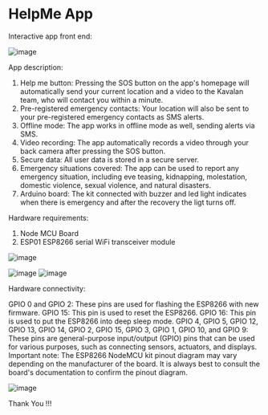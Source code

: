 # HelpMe App

Interactive app front end:


![image](https://github.com/rahul13289/HelpMe_App/assets/97829880/d8d10388-33ea-4bf7-a050-76746adeaa8c)

App description:

1. Help me button: Pressing the SOS button on the app's homepage will automatically send your current location and a video to the Kavalan team, who will contact you within a minute.
2. Pre-registered emergency contacts: Your location will also be sent to your pre-registered emergency contacts as SMS alerts.
3. Offline mode: The app works in offline mode as well, sending alerts via SMS.
4. Video recording: The app automatically records a video through your back camera after pressing the SOS button.
5. Secure data: All user data is stored in a secure server.
6. Emergency situations covered: The app can be used to report any emergency situation, including eve teasing, kidnapping, molestation, domestic violence, sexual violence, and natural disasters.
7. Arduino board: The kit connected with buzzer and led light indicates when there is emergency and after the recovery the ligt turns off.

Hardware requirements:

1. Node MCU Board
2. ESP01 ESP8266 serial WiFi transceiver module

![image](https://github.com/rahul13289/HelpMe_App/assets/97829880/cbb2266a-7dca-491d-9760-269b005567d6)          

![image](https://github.com/rahul13289/HelpMe_App/assets/97829880/7971b567-233b-4f69-9908-d9640e6ee5b0)     ![image](https://github.com/rahul13289/HelpMe_App/assets/97829880/476aba3c-0bdd-4c46-b5ea-4e9799ac62ae)

Hardware connectivity:

GPIO 0 and GPIO 2: These pins are used for flashing the ESP8266 with new firmware.
GPIO 15: This pin is used to reset the ESP8266.
GPIO 16: This pin is used to put the ESP8266 into deep sleep mode.
GPIO 4, GPIO 5, GPIO 12, GPIO 13, GPIO 14, GPIO 2, GPIO 15, GPIO 3, GPIO 1, GPIO 10, and GPIO 9: These pins are general-purpose input/output (GPIO) pins that can be used for various purposes, such as connecting sensors, actuators, and displays.
Important note: The ESP8266 NodeMCU kit pinout diagram may vary depending on the manufacturer of the board. It is always best to consult the board's documentation to confirm the pinout diagram.

![image](https://github.com/rahul13289/HelpMe_App/assets/97829880/da6f996f-7d76-459b-b5d2-e98bf665a4e3)









Thank You !!!

